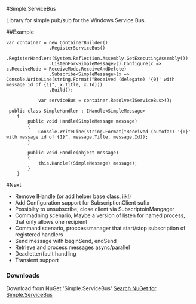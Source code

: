 #Simple.ServiceBus

Library for simple pub/sub for the Windows Service Bus. 

##Example

```
var container = new ContainerBuilder()
                .RegisterServiceBus()
                .RegisterHandlers(System.Reflection.Assembly.GetExecutingAssembly())
                .ListenFor<SimpleMessage>().Configure(c => c.ReceiveMode = ReceiveMode.ReceiveAndDelete)
                .Subscribe<SimpleMessage>(x => Console.WriteLine(string.Format("Received (delegate) '{0}' with message id of {1}", x.Title, x.Id)))
                .Build();

            var serviceBus = container.Resolve<IServiceBus>();
 ```
 
``` 
 public class SimpleHandler : IHandle<SimpleMessage>
    {
        public void Handle(SimpleMessage message)
        {
            Console.WriteLine(string.Format("Received (autofac) '{0}' with message id of {1}", message.Title, message.Id));
        }

        public void Handle(object message)
        {
            this.Handle((SimpleMessage) message);
        }
    }
```

#Next

* Remove IHandle (or add helper base class, iik!)
* Add Configuration support for SubscriptionClient sufix
* Possiblity to unsubscribe, close client via SubscriptoinMangager
* Commadning scenario, Maybe a version of listen for named process, that only allows one recipient
* Command scenario, proccessmanager that start/stop subscription of registered handlers
* Send message with beginSend, endSend
* Retrieve and process messages async/parallel
* Deadletter/fault handling
* Transient support

### Downloads

Download from NuGet 'Simple.ServiceBus' [Search NuGet for Simple.ServiceBus](http://nuget.org/packages?q=simple.servicebus&prerelease=true&sortOrder=relevance)

